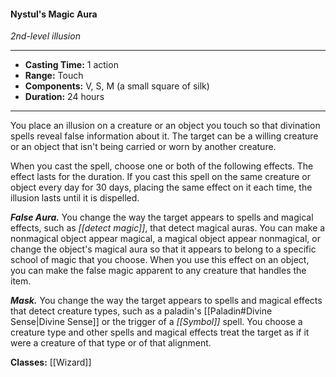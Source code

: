 #### Nystul's Magic Aura
*2nd-level illusion*
___
- **Casting Time:** 1 action
- **Range:** Touch
- **Components:** V, S, M (a small square of silk)
- **Duration:** 24 hours
---
You place an illusion on a creature or an object you touch so that divination spells reveal false information about it. The target can be a willing creature or an object that isn't being carried or worn by another creature.

When you cast the spell, choose one or both of the following effects. The effect lasts for the duration. If you cast this spell on the same creature or object every day for 30 days, placing the same effect on it each time, the illusion lasts until it is dispelled.

***False Aura.*** You change the way the target appears to spells and magical effects, such as *[[detect magic]]*, that detect magical auras. You can make a nonmagical object appear magical, a magical object appear nonmagical, or change the object's magical aura so that it appears to belong to a specific school of magic that you choose. When you use this effect on an object, you can make the false magic apparent to any creature that handles the item.

***Mask.*** You change the way the target appears to spells and magical effects that detect creature types, such as a paladin's [[Paladin#Divine Sense|Divine Sense]] or the trigger of a *[[Symbol]]* spell. You choose a creature type and other spells and magical effects treat the target as if it were a creature of that type or of that alignment.

**Classes:** [[Wizard]]